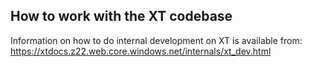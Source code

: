 ## How to work with the XT codebase

Information on how to do internal development on XT is available from: https://xtdocs.z22.web.core.windows.net/internals/xt_dev.html



